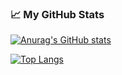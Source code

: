 ### 📈 My GitHub Stats

<!--
**R3Pro/R3Pro** is a ✨ _special_ ✨ repository because its `README.md` (this file) appears on your GitHub profile.

Here are some ideas to get you started:

- 🔭 I’m currently working on ...
- 🌱 I’m currently learning ...
- 👯 I’m looking to collaborate on ...
- 🤔 I’m looking for help with ...
- 💬 Ask me about ...
- 📫 How to reach me: ...
- 😄 Pronouns: ...
- ⚡ Fun fact: ...
-->

[![Anurag's GitHub stats](https://github-readme-stats.vercel.app/api?username=R3Pro)](https://github.com/anuraghazra/github-readme-stats)

[![Top Langs](https://github-readme-stats.vercel.app/api/top-langs/?username=R3Pro&layout=compact)](https://github.com/anuraghazra/github-readme-stats)
